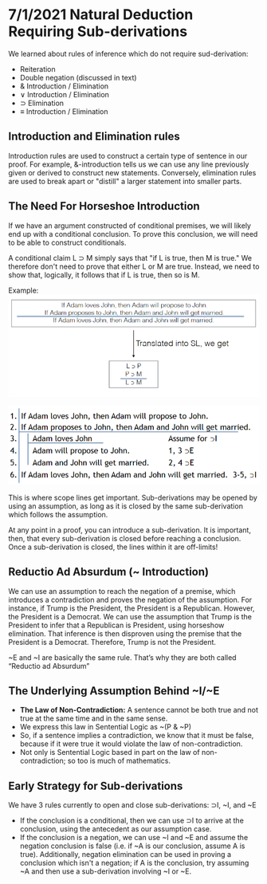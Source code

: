 7/1/2021
Natural Deduction Requiring Sub-derivations
===

We learned about rules of inference which do not require sud-derivation:
- Reiteration
- Double negation (discussed in text)
- & Introduction / Elimination
- &or; Introduction / Elimination
- &sup; Elimination
- &equiv; Introduction / Elimination

## Introduction and Elimination rules
Introduction rules are used to construct a certain type of sentence in our proof. For example, &-introduction tells us we can use any line previously given or derived to construct new statements. Conversely, elimination rules are used to break apart or "distill" a larger statement into smaller parts.

## The Need For Horseshoe Introduction
If we have an argument constructed of conditional premises, we will likely end up with a conditional conclusion. To prove this conclusion, we will need to be able to construct conditionals.

A conditional claim L &sup; M simply says that "if L is true, then M is true." We therefore don't need to prove that either L or M are true. Instead, we need to show that, logically, it follows that if L is true, then so is M.

Example:
![Argument](images/sub-derivation-example1.png)

![Sub-Derivation Example](images/sub-derivation-example2.png)

This is where scope lines get important. Sub-derivations may be opened by using an assumption, as long as it is closed by the same sub-derivation which follows the assumption.

At any point in a proof, you can introduce a sub-derivation. It is important, then, that every sub-derivation is closed before reaching a conclusion. Once a sub-derivation is closed, the lines within it are off-limits!

## Reductio Ad Absurdum (~ Introduction)
We can use an assumption to reach the negation of a premise, which introduces a contradiction and proves the negation of the assumption. For instance, if Trump is the President, the President is a Republican. However, the President is a Democrat. We can use the assumption that Trump is the President to infer that a Republican is President, using horseshow elimination. That inference is then disproven using the premise that the President is a Democrat. Therefore, Trump is not the President.

~E and ~I are basically the same rule. That’s why they are both called “Reductio ad Absurdum”

## The Underlying Assumption Behind ~I/~E
- **The Law of Non-Contradiction:** A sentence cannot be both true and not true at the same time and in the same sense.
- We express this law in Sentential Logic as ~(P & ~P) 
- So, if a sentence implies a contradiction, we know that it must be false, because if it were true it would violate the law of non-contradiction.
- Not only is Sentential Logic based in part on the law of non-contradiction; so too is much of mathematics.

## Early Strategy for Sub-derivations
We have 3 rules currently to open and close sub-derivations: &sup;I, ~I, and ~E
- If the conclusion is a conditional, then we can use &sup;I to arrive at the conclusion, using the antecedent as our assumption case.
- If the conclusion is a negation, we can use ~I and ~E and assume the negation conclusion is false (i.e. if ~A is our conclusion, assume A is true). Additionally, negation elimination can be used in proving a conclusion which isn't a negation; if A is the conclusion, try assuming ~A and then use a sub-derivation involving ~I or ~E.